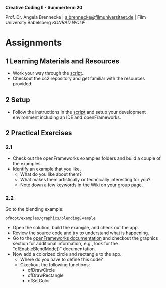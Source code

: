 <!-- ---  
title: Creative Coding II
author: Angela Brennecke
affiliation: Film University Babelsberg KONRAD WOLF
date: Summer term 20
---   -->
**Creative Coding II - Summerterm 20**

Prof. Dr. Angela Brennecke | a.brennecke@filmuniversitaet.de | Film University Babelsberg *KONRAD WOLF*


# Assignments

## 1 Learning Materials and Resources

- Work your way through the [script](../readme.md).
- Checkout the cc2 repository and get familiar with the resources provided.

## 2 Setup 

- Follow the instructions in the [script](../readme.md) and setup your development environment including an IDE and openFrameworks.

## 2 Practical Exercises 

### 2.1
- Check out the openFrameworks examples folders and build a couple of the examples.
- Identify an example that you like. 
  - What do you like about them? 
  - What makes them artistically or technically interesting for you?
  - Note down a few keywords in the Wiki on your group page.


### 2.2

Go to the blending example:

```
ofRoot/examples/graphics/blendingExample
```

- Open the solution, build the example, and check out the app.
- Review the source code and try to understand what is happening.
- Go to the [openFrameworks documentation](https://openframeworks.cc/documentation/) and checkout the graphics section for additional information, e.g., look for the "ofEnableBlendMode()" documentation.
- Now add a colorized circle and rectangle to the app. 
  - Where do you have to define this code?
  - Ckeckout the following functions:
    - ofDrawCircle
    - ofDrawRectangle
    - ofSetColor